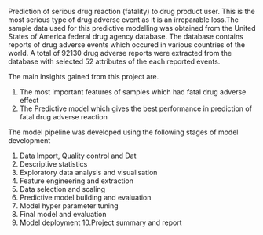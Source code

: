 Prediction of serious drug reaction (fatality) to drug product user. This is the most serious type of drug adverse event as it is an
irreparable loss.The sample data used for this predictive modelling was obtained from the United States of America
federal drug agency database. The database contains reports of drug adverse events which occured in various countries of
the world. A total of 92130 drug adverse reports were extracted from the database with selected 52 attributes of the
each reported events.

The main insights gained from this project are. 
1. The most important features of samples which had fatal drug adverse effect
2. The Predictive model which gives the best performance in prediction of fatal drug adverse reaction 

The model pipeline was developed using the following stages of model development
1. Data Import, Quality control and Dat
2. Descriptive statistics
3. Exploratory data analysis and visualisation
4. Feature engineering and extraction
5. Data selection and scaling
6. Predictive model building and evaluation
7. Model hyper parameter tuning
8. Final model and evaluation
9. Model deployment
10.Project summary and report
